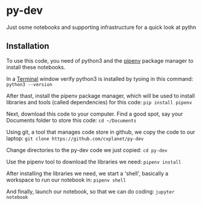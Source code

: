 # py-dev

Just osme notebooks and supporting infrastructure for a quick look at pythn

## Installation

To use this code, you need of python3 and the [pipenv](https://pypi.org/project/pipenv/) package manager to install these notebooks.

In a [Terminal](https://www.businessinsider.com/how-to-open-terminal-on-mac) window verify python3 is installed by tyoing in this command:
`python3 --version`

After thast, install the pipenv package manager, which will be used to install libraries and tools (called dependencies) for this code:
`pip install pipenv`

Next, download this code to your computer. Find a good spot, say your Documents folder to store this code:
`cd ~/Documents`

Using git, a tool that manages code store in github, we copy the code to our laptop:
`git clone https://github.com/cxplanet/py-dev`

Change directories to the py-dev code we just copied:
`cd py-dev`

Use the pipenv tool to download the libraries we need:
`pipenv install`

After installing the libraries we need, we start a 'shell', basically a workspace to run our notebook in:
`pipenv shell`

And finally, launch our notebook, so that we can do coding:
`jupyter notebook`
